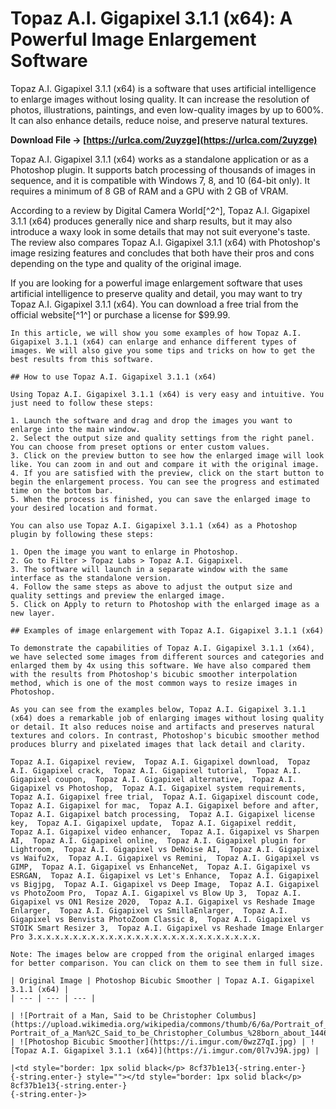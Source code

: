 
 
# Topaz A.I. Gigapixel 3.1.1 (x64): A Powerful Image Enlargement Software
 
Topaz A.I. Gigapixel 3.1.1 (x64) is a software that uses artificial intelligence to enlarge images without losing quality. It can increase the resolution of photos, illustrations, paintings, and even low-quality images by up to 600%. It can also enhance details, reduce noise, and preserve natural textures.
 
**Download File → [https://urlca.com/2uyzge](https://urlca.com/2uyzge)**


 
Topaz A.I. Gigapixel 3.1.1 (x64) works as a standalone application or as a Photoshop plugin. It supports batch processing of thousands of images in sequence, and it is compatible with Windows 7, 8, and 10 (64-bit only). It requires a minimum of 8 GB of RAM and a GPU with 2 GB of VRAM.
 
According to a review by Digital Camera World[^2^], Topaz A.I. Gigapixel 3.1.1 (x64) produces generally nice and sharp results, but it may also introduce a waxy look in some details that may not suit everyone's taste. The review also compares Topaz A.I. Gigapixel 3.1.1 (x64) with Photoshop's image resizing features and concludes that both have their pros and cons depending on the type and quality of the original image.
 
If you are looking for a powerful image enlargement software that uses artificial intelligence to preserve quality and detail, you may want to try Topaz A.I. Gigapixel 3.1.1 (x64). You can download a free trial from the official website[^1^] or purchase a license for $99.99.
 ``` 
In this article, we will show you some examples of how Topaz A.I. Gigapixel 3.1.1 (x64) can enlarge and enhance different types of images. We will also give you some tips and tricks on how to get the best results from this software.
 
## How to use Topaz A.I. Gigapixel 3.1.1 (x64)
 
Using Topaz A.I. Gigapixel 3.1.1 (x64) is very easy and intuitive. You just need to follow these steps:
 
1. Launch the software and drag and drop the images you want to enlarge into the main window.
2. Select the output size and quality settings from the right panel. You can choose from preset options or enter custom values.
3. Click on the preview button to see how the enlarged image will look like. You can zoom in and out and compare it with the original image.
4. If you are satisfied with the preview, click on the start button to begin the enlargement process. You can see the progress and estimated time on the bottom bar.
5. When the process is finished, you can save the enlarged image to your desired location and format.

You can also use Topaz A.I. Gigapixel 3.1.1 (x64) as a Photoshop plugin by following these steps:

1. Open the image you want to enlarge in Photoshop.
2. Go to Filter > Topaz Labs > Topaz A.I. Gigapixel.
3. The software will launch in a separate window with the same interface as the standalone version.
4. Follow the same steps as above to adjust the output size and quality settings and preview the enlarged image.
5. Click on Apply to return to Photoshop with the enlarged image as a new layer.

## Examples of image enlargement with Topaz A.I. Gigapixel 3.1.1 (x64)
 
To demonstrate the capabilities of Topaz A.I. Gigapixel 3.1.1 (x64), we have selected some images from different sources and categories and enlarged them by 4x using this software. We have also compared them with the results from Photoshop's bicubic smoother interpolation method, which is one of the most common ways to resize images in Photoshop.
 
As you can see from the examples below, Topaz A.I. Gigapixel 3.1.1 (x64) does a remarkable job of enlarging images without losing quality or detail. It also reduces noise and artifacts and preserves natural textures and colors. In contrast, Photoshop's bicubic smoother method produces blurry and pixelated images that lack detail and clarity.
 
Topaz A.I. Gigapixel review,  Topaz A.I. Gigapixel download,  Topaz A.I. Gigapixel crack,  Topaz A.I. Gigapixel tutorial,  Topaz A.I. Gigapixel coupon,  Topaz A.I. Gigapixel alternative,  Topaz A.I. Gigapixel vs Photoshop,  Topaz A.I. Gigapixel system requirements,  Topaz A.I. Gigapixel free trial,  Topaz A.I. Gigapixel discount code,  Topaz A.I. Gigapixel for mac,  Topaz A.I. Gigapixel before and after,  Topaz A.I. Gigapixel batch processing,  Topaz A.I. Gigapixel license key,  Topaz A.I. Gigapixel update,  Topaz A.I. Gigapixel reddit,  Topaz A.I. Gigapixel video enhancer,  Topaz A.I. Gigapixel vs Sharpen AI,  Topaz A.I. Gigapixel online,  Topaz A.I. Gigapixel plugin for Lightroom,  Topaz A.I. Gigapixel vs DeNoise AI,  Topaz A.I. Gigapixel vs Waifu2x,  Topaz A.I. Gigapixel vs Remini,  Topaz A.I. Gigapixel vs GIMP,  Topaz A.I. Gigapixel vs EnhanceNet,  Topaz A.I. Gigapixel vs ESRGAN,  Topaz A.I. Gigapixel vs Let's Enhance,  Topaz A.I. Gigapixel vs Bigjpg,  Topaz A.I. Gigapixel vs Deep Image,  Topaz A.I. Gigapixel vs PhotoZoom Pro,  Topaz A.I. Gigapixel vs Blow Up 3,  Topaz A.I. Gigapixel vs ON1 Resize 2020,  Topaz A.I. Gigapixel vs Reshade Image Enlarger,  Topaz A.I. Gigapixel vs SmillaEnlarger,  Topaz A.I. Gigapixel vs Benvista PhotoZoom Classic 8,  Topaz A.I. Gigapixel vs STOIK Smart Resizer 3,  Topaz A.I. Gigapixel vs Reshade Image Enlarger Pro 3.x.x.x.x.x.x.x.x.x.x.x.x.x.x.x.x.x.x.x.x.x.x.x.x.x.
 
Note: The images below are cropped from the original enlarged images for better comparison. You can click on them to see them in full size.

| Original Image | Photoshop Bicubic Smoother | Topaz A.I. Gigapixel 3.1.1 (x64) |
| --- | --- | --- |

| ![Portrait of a Man, Said to be Christopher Columbus](https://upload.wikimedia.org/wikipedia/commons/thumb/6/6a/Portrait_of_a_Man%2C_Said_to_be_Christopher_Columbus_%28born_about_1446%2C_died_1506%29_MET_DP248055.jpg/320px-Portrait_of_a_Man%2C_Said_to_be_Christopher_Columbus_%28born_about_1446%2C_died_1506%29_MET_DP248055.jpg) | ![Photoshop Bicubic Smoother](https://i.imgur.com/0wzZ7qI.jpg) | ![Topaz A.I. Gigapixel 3.1.1 (x64)](https://i.imgur.com/0l7vJ9A.jpg) |

|<td style="border: 1px solid black</p> 8cf37b1e13{-string.enter-}
{-string.enter-} style=""></td style="border: 1px solid black</p> 8cf37b1e13{-string.enter-}
{-string.enter-}>
